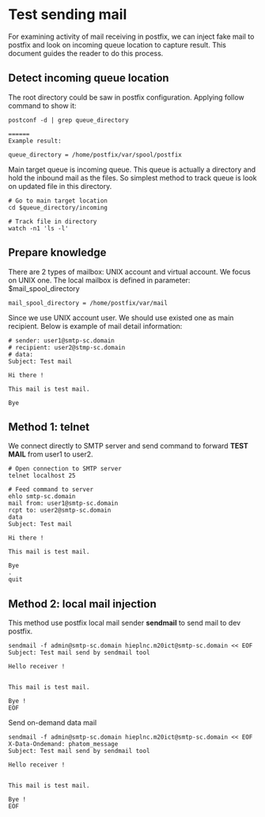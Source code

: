# Test sending mail

For examining activity of mail receiving in postfix, we can inject fake mail to
postfix and look on incoming queue location to capture result. This document
guides the reader to do this process.

## Detect incoming queue location

The root directory could be saw in postfix configuration. Applying follow command
to show it:
```
postconf -d | grep queue_directory

======
Example result:

queue_directory = /home/postfix/var/spool/postfix
```

Main target queue is incoming queue. This queue is actually a directory and hold
the inbound mail as the files. So simplest method to track queue is look on
updated file in this directory.
```
# Go to main target location
cd $queue_directory/incoming

# Track file in directory
watch -n1 'ls -l'
```

## Prepare knowledge

There are 2 types of mailbox: UNIX account and virtual account. We focus on UNIX
one. The local mailbox is defined in parameter: $mail_spool_directory

```
mail_spool_directory = /home/postfix/var/mail
```

Since we use UNIX account user. We should use existed one as main recipient. Below
is example of mail detail information:

```
# sender: user1@smtp-sc.domain
# recipient: user2@stmp-sc.domain
# data:
Subject: Test mail

Hi there !

This mail is test mail.

Bye
```

## Method 1: telnet

We connect directly to SMTP server and send command to forward **TEST MAIL**
from user1 to user2.

```
# Open connection to SMTP server
telnet localhost 25

# Feed command to server
ehlo smtp-sc.domain
mail from: user1@smtp-sc.domain
rcpt to: user2@smtp-sc.domain
data
Subject: Test mail

Hi there !

This mail is test mail.

Bye
.
quit
```

## Method 2: local mail injection

This method use postfix local mail sender **sendmail** to send mail to dev
postfix.

```
sendmail -f admin@smtp-sc.domain hieplnc.m20ict@smtp-sc.domain << EOF
Subject: Test mail send by sendmail tool

Hello receiver !


This mail is test mail.

Bye !
EOF
```

Send on-demand data mail

```
sendmail -f admin@smtp-sc.domain hieplnc.m20ict@smtp-sc.domain << EOF
X-Data-Ondemand: phatom_message
Subject: Test mail send by sendmail tool

Hello receiver !


This mail is test mail.

Bye !
EOF
```

